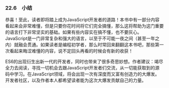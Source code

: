 ### 22.6　小结

恭喜！至此，读者即将踏上成为JavaScript开发者的道路！本书中有一部分内容看起来会非常难懂，但是只要你花时间将它们完全搞懂，那么这将帮助为这门重要的语言打下非常坚实的基础。如果有些内容实在搞不懂，也不要灰心。JavaScript是一门非常复杂和强大的语言，以至于不可能一夜之间（甚至一年之内）就融会贯通。如果读者是编程初学者，那么时常回来翻翻这本书吧，那些第一次看起来晦涩难懂的内容，说不定回头再看的时候会有新的收获！

ES6的出现衍生出新一代的开发者，同时也带来了很多奇思妙想。作者建议：竭尽全力去阅读，寻找一切机会去跟JavaScript开发者们交流，从一切能获取到的源码中学习。在JavaScript领域，将会出现一次有深度而又富有创造力的大爆发。开发者社区，以及作者本人都希望读者能为这次大爆发贡献自己的力量。

